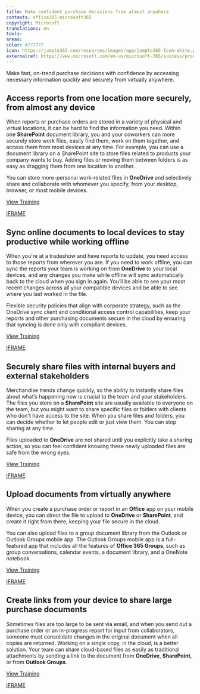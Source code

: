 ```yaml
---
title: Make confident purchase decisions from almost anywhere
contexts: office365,microsoft365
copyright: Microsoft
translations: en
tools: 
areas: 
color: #777777
icon: https://jumpto365.com/resources/images/app/jumpto365-Icon-white.png
externalref: https://www.microsoft.com/en-us/microsoft-365/success/productivitylibrary/make-confident-purchase-decisions-from-almost-anywhere
---
```

Make fast, on-trend purchase decisions with confidence by accessing necessary information quickly and securely from virtually anywhere.


## Access reports from one location more securely, from almost any device

When reports or purchase orders are stored in a variety of physical and virtual locations, it can be hard to find the information you need. Within one **SharePoint** document library, you and your coworkers can more securely store work files, easily find them, work on them together, and access them from most devices at any time. For example, you can use a document library on a SharePoint site to store files related to products your company wants to buy. Adding files or moving them between folders is as easy as dragging them from one location to another.

You can store more-personal work-related files in **OneDrive** and selectively share and collaborate with whomever you specify, from your desktop, browser, or most mobile devices.

[View Training](https://support.office.com/article/Create-a-document-library-in-SharePoint-306728FE-0325-4B28-B60D-F902E1D75939)

[IFRAME](https://www.microsoft.com/en-us/videoplayer/embed/RE1TEuq)

## Sync online documents to local devices to stay productive while working offline

When you're at a tradeshow and have reports to update, you need access to those reports from wherever you are. If you need to work offline, you can sync the reports your team is working on from **OneDrive** to your local devices, and any changes you make while offline will sync automatically back to the cloud when you sign in again. You’ll be able to see your most recent changes across all your compatible devices and be able to see where you last worked in the file.

Flexible security policies that align with corporate strategy, such as the OneDrive sync client and conditional access control capabilities, keep your reports and other purchasing documents secure in the cloud by ensuring that syncing is done only with compliant devices.

[View Training](https://support.office.com/article/Set-up-your-computer-to-sync-your-OneDrive-for-Business-files-in-Office-365-23e1f12b-d896-4cb1-a238-f91d19827a16)

[IFRAME](https://www.microsoft.com/en-us/videoplayer/embed/RE1UEYq)

## Securely share files with internal buyers and external stakeholders

Merchandise trends change quickly, so the ability to instantly share files about what’s happening now is crucial to the team and your stakeholders. The files you store on a **SharePoint** site are usually available to everyone on the team, but you might want to share specific files or folders with clients who don't have access to the site. When you share files and folders, you can decide whether to let people edit or just view them. You can stop sharing at any time.

Files uploaded to **OneDrive** are not shared until you explicitly take a sharing action, so you can feel confident knowing these newly uploaded files are safe from the wrong eyes.

[View Training](https://support.office.com/article/Share-files-in-your-synced-OneDrive-for-Business-folder-or-other-synced-site-library-folders-88DBF831-0158-479E-9E40-4F3BCA81705C)

[IFRAME](https://www.microsoft.com/en-us/videoplayer/embed/RE1UzNt)

## Upload documents from virtually anywhere

When you create a purchase order or report in an **Office** app on your mobile device, you can direct the file to upload to **OneDrive** or **SharePoint**, and create it right from there, keeping your file secure in the cloud.

You can also upload files to a group document library from the Outlook or Outlook Groups mobile app. The Outlook Groups mobile app is a full-featured app that includes all the features of **Office 365 Groups**, such as group conversations, calendar events, a document library, and a OneNote notebook.

[View Training](https://support.office.com/article/Outlook-Groups-mobile-app-f3b0f7cd-4aed-432d-a6a7-effcdf4a4386)

[IFRAME](https://www.microsoft.com/en-us/videoplayer/embed/RE1UMMS)

## Create links from your device to share large purchase documents

Sometimes files are too large to be sent via email, and when you send out a purchase order or an in-progress report for input from collaborators, someone must consolidate changes in the original document when all copies are returned. Working on a single copy, in the cloud, is a better solution. Your team can share cloud-based files as easily as traditional attachments by sending a link to the document from **OneDrive**, **SharePoint**, or from **Outlook Groups**.

[View Training](https://support.office.com/article/Send-large-files-with-Outlook-8c698842-b462-4a4c-8d53-5c5dd04f77ef)

[IFRAME](https://www.microsoft.com/en-us/videoplayer/embed/RE1UHCO)

